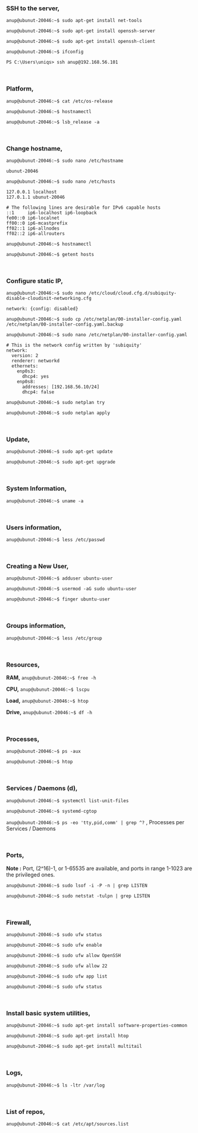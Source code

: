 ### SSH to the server,

`anup@ubunut-20046:~$ sudo apt-get install net-tools`

`anup@ubunut-20046:~$ sudo apt-get install openssh-server`

`anup@ubunut-20046:~$ sudo apt-get install openssh-client`


`anup@ubunut-20046:~$ ifconfig`

`PS C:\Users\uniqs> ssh anup@192.168.56.101`

<br>

### Platform,

`anup@ubunut-20046:~$ cat /etc/os-release`

`anup@ubunut-20046:~$ hostnamectl`

`anup@ubunut-20046:~$ lsb_release -a`

<br>

### Change hostname,

`anup@ubunut-20046:~$ sudo nano /etc/hostname`

    ubunut-20046

`anup@ubunut-20046:~$ sudo nano /etc/hosts`

    127.0.0.1 localhost
    127.0.1.1 ubunut-20046
    
    # The following lines are desirable for IPv6 capable hosts
    ::1     ip6-localhost ip6-loopback
    fe00::0 ip6-localnet
    ff00::0 ip6-mcastprefix
    ff02::1 ip6-allnodes
    ff02::2 ip6-allrouters

`anup@ubunut-20046:~$ hostnamectl`

`anup@ubunut-20046:~$ getent hosts`

<br>

### Configure static IP,

`anup@ubunut-20046:~$ sudo nano /etc/cloud/cloud.cfg.d/subiquity-disable-cloudinit-networking.cfg`

    network: {config: disabled}


`anup@ubunut-20046:~$ sudo cp /etc/netplan/00-installer-config.yaml /etc/netplan/00-installer-config.yaml.backup`

`anup@ubunut-20046:~$ sudo nano /etc/netplan/00-installer-config.yaml`

    # This is the network config written by 'subiquity'
    network:
      version: 2
      renderer: networkd
      ethernets:
        enp0s3:
          dhcp4: yes
        enp0s8:
          addresses: [192.168.56.10/24]
          dhcp4: false

`anup@ubunut-20046:~$ sudo netplan try`

`anup@ubunut-20046:~$ sudo netplan apply`

<br>

### Update,

`anup@ubunut-20046:~$ sudo apt-get update`

`anup@ubunut-20046:~$ sudo apt-get upgrade`

<br>

### System Information,

`anup@ubunut-20046:~$ uname -a`

<br>

### Users information,

`anup@ubunut-20046:~$ less /etc/passwd`

<br>

### Creating a New User,

`anup@ubunut-20046:~$ adduser ubuntu-user`

`anup@ubunut-20046:~$ usermod -aG sudo ubuntu-user`

`anup@ubunut-20046:~$ finger ubuntu-user`

<br>

### Groups information,

`anup@ubunut-20046:~$ less /etc/group`

<br>

### Resources,

**RAM,** `anup@ubunut-20046:~$ free -h`

**CPU,** `anup@ubunut-20046:~$ lscpu`

**Load,** `anup@ubunut-20046:~$ htop`

**Drive,** `anup@ubunut-20046:~$ df -h`

<br>

### Processes,

`anup@ubunut-20046:~$ ps -aux`

`anup@ubunut-20046:~$ htop`

<br>

### Services / Daemons (d),

`anup@ubunut-20046:~$ systemctl list-unit-files`

`anup@ubunut-20046:~$ systemd-cgtop`

`anup@ubunut-20046:~$ ps -eo 'tty,pid,comm' | grep ^?` , Processes per Services / Daemons

<br>

### Ports,

**Note :** Port, (2^16)-1, or 1-65535 are available, and ports in range 1-1023 are the privileged ones.

`anup@ubunut-20046:~$ sudo lsof -i -P -n | grep LISTEN`

`anup@ubunut-20046:~$ sudo netstat -tulpn | grep LISTEN`

<br>

### Firewall,

`anup@ubunut-20046:~$ sudo ufw status`

`anup@ubunut-20046:~$ sudo ufw enable`

`anup@ubunut-20046:~$ sudo ufw allow OpenSSH`

`anup@ubunut-20046:~$ sudo ufw allow 22`

`anup@ubunut-20046:~$ sudo ufw app list`

`anup@ubunut-20046:~$ sudo ufw status`

<br>

### Install basic system utilities,

`anup@ubunut-20046:~$ sudo apt-get install software-properties-common`

`anup@ubunut-20046:~$ sudo apt-get install htop`

`anup@ubunut-20046:~$ sudo apt-get install multitail`

<br>

### Logs,

`anup@ubunut-20046:~$ ls -ltr /var/log`

<br>

### List of repos,

`anup@ubunut-20046:~$ cat /etc/apt/sources.list`

<br>
